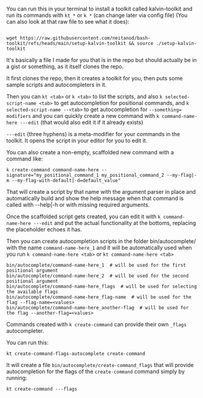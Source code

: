 
You can run this in your terminal to install a toolkit called kalvin-toolkit and run its commands with `kt *` or `k *` (can change later via config file)
(You can also look at that raw file to see what it does):

```
```
```
wget https://raw.githubusercontent.com/neitanod/bash-toolkit/refs/heads/main/setup-kalvin-toolkit && source ./setup-kalvin-toolkit
```


It's basically a file I made for you that is in the repo but should actually be in a gist or something, as it itself clones the repo.

It first clones the repo, then it creates a toolkit for you, then puts some sample scripts and autocompleters in it.

Then you can `kt <tab>`  or `k <tab>` to list the scripts, and also `k selected-script-name <tab>` to get autocompletion for positional commands, and `k selected-script-name --<tab>` to get autocompletion for `--something= modifiers`
and you can quickly create a new command with `k command-name-here ---edit` (that would also edit it if it already exists)

`---edit` (three hyphens) is a meta-modifier for your commands in the toolkit. It opens the script in your editor for you to edit it.

You can also create a non-empty, scaffolded new command with a command like:

```
k create-command command-name-here --signature="my_positional_command_1 my_positional_command_2 --my-flag|-m --my-flag-with-default|-d=default_value"
```

That will create a script by that name with the argument parser in place and automatically build and show the help message when that command is called with --help|-h or with missing required arguments.

Once the scaffolded script gets created, you can edit it with `k command-name-here ---edit` and put the actual functionality at the bottoms, replacing the placeholder echoes it has.

Then you can create autocompletion scripts in the folder bin/autocomplete/ with the name `command-name-here_1` and it will be automatically used when you run `k command-name-here <tab>` or `kt command-name-here <tab>` 

```
bin/autocomplete/command-name-here_1  # will be used for the first positional argument
bin/autocomplete/command-name-here_2  # will be used for the second positional argument
bin/autocomplete/command-name-here_flags  # will be used for selecting the available flags
bin/autocomplete/command-name-here_flag-name  # will be used for the flag --flag-name=<values>
bin/autocomplete/command-name-here_another-flag  # will be used for the flag --another-flag=<values>
```

Commands created with `k create-command` can provide their own `_flags` autocompleter.

You can run this:

```
kt create-command-flags-autocomplete create-command
```

It will create a file `bin/autocomplete/create-command_flags` that will provide autocompletion for the flags of the `create-command` command simply by running:

```
kt create-command ---flags
```





